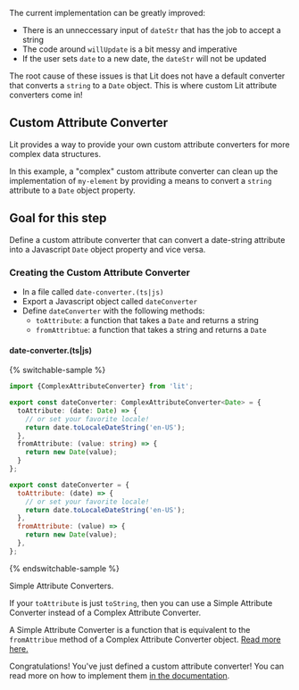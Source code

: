 The current implementation can be greatly improved:

- There is an unneccessary input of `dateStr` that has the job to accept a string
- The code around `willUpdate` is a bit messy and imperative
- If the user sets `date` to a new date, the `dateStr` will not be updated

The root cause of these issues is that Lit does not have a default converter that converts a `string` to a `Date` object. This is where custom Lit attribute converters come in!

## Custom Attribute Converter

Lit provides a way to provide your own custom attribute converters for more complex data structures.

In this example, a "complex" custom attribute converter can clean up the implementation of `my-element` by providing a means to convert a `string` attribute to a `Date` object property.

## Goal for this step

Define a custom attribute converter that can convert a date-string attribute into a Javascript `Date` object property and vice versa.

### Creating the Custom Attribute Converter

* In a file called `date-converter.(ts|js)`
* Export a Javascript object called `dateConverter`
* Define `dateConverter` with the following methods:
  * `toAttribute`: a function that takes a `Date` and returns a string
  * `fromAttribtue`: a function that takes a string and returns a `Date`

#### date-converter.(ts|js)

{% switchable-sample %}

```ts
import {ComplexAttributeConverter} from 'lit';

export const dateConverter: ComplexAttributeConverter<Date> = {
  toAttribute: (date: Date) => {
    // or set your favorite locale!
    return date.toLocaleDateString('en-US');
  },
  fromAttribute: (value: string) => {
    return new Date(value);
  }
};
```

```js
export const dateConverter = {
  toAttribute: (date) => {
    // or set your favorite locale!
    return date.toLocaleDateString('en-US');
  },
  fromAttribute: (value) => {
    return new Date(value);
  },
};
```

{% endswitchable-sample %}

<litdev-aside type="positive">

Simple Attribute Converters.

If your `toAttribute` is just `toString`, then you can use a Simple Attribute Converter instead of a Complex Attribute Converter.

A Simple Attribute Converter is a function that is equivalent to the `fromAttribue` method of a Complex Attribute Converter object.
[Read more here.](/docs/components/properties/#conversion-converter)

</litdev-aside>


Congratulations! You've just defined a custom attribute converter! You can read
more on how to implement them [in the documentation](/docs/components/properties/#conversion-converter).